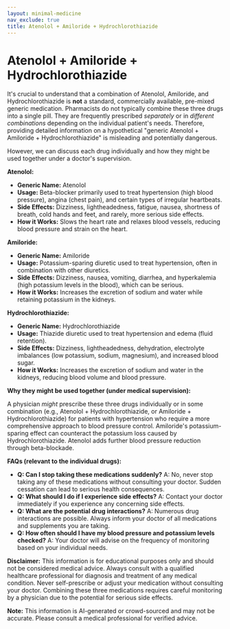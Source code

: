 ```yaml
---
layout: minimal-medicine
nav_exclude: true
title: Atenolol + Amiloride + Hydrochlorothiazide
---
```


# Atenolol + Amiloride + Hydrochlorothiazide

It's crucial to understand that a combination of Atenolol, Amiloride, and Hydrochlorothiazide is **not** a standard, commercially available, pre-mixed generic medication.  Pharmacists do not typically combine these three drugs into a single pill. They are frequently prescribed *separately* or in *different combinations* depending on the individual patient's needs.  Therefore, providing detailed information on a hypothetical "generic Atenolol + Amiloride + Hydrochlorothiazide" is misleading and potentially dangerous.

However, we can discuss each drug individually and how they might be used together under a doctor's supervision.

**Atenolol:**

* **Generic Name:** Atenolol
* **Usage:** Beta-blocker primarily used to treat hypertension (high blood pressure), angina (chest pain), and certain types of irregular heartbeats.
* **Side Effects:** Dizziness, lightheadedness, fatigue, nausea, shortness of breath, cold hands and feet, and rarely, more serious side effects.
* **How it Works:** Slows the heart rate and relaxes blood vessels, reducing blood pressure and strain on the heart.


**Amiloride:**

* **Generic Name:** Amiloride
* **Usage:** Potassium-sparing diuretic used to treat hypertension, often in combination with other diuretics.
* **Side Effects:** Dizziness, nausea, vomiting, diarrhea, and hyperkalemia (high potassium levels in the blood), which can be serious.
* **How it Works:** Increases the excretion of sodium and water while retaining potassium in the kidneys.


**Hydrochlorothiazide:**

* **Generic Name:** Hydrochlorothiazide
* **Usage:** Thiazide diuretic used to treat hypertension and edema (fluid retention).
* **Side Effects:** Dizziness, lightheadedness, dehydration, electrolyte imbalances (low potassium, sodium, magnesium), and increased blood sugar.
* **How it Works:** Increases the excretion of sodium and water in the kidneys, reducing blood volume and blood pressure.


**Why they might be used together (under medical supervision):**

A physician *might* prescribe these three drugs individually or in some combination (e.g., Atenolol + Hydrochlorothiazide, or Amiloride + Hydrochlorothiazide) for patients with hypertension who require a more comprehensive approach to blood pressure control.  Amiloride's potassium-sparing effect can counteract the potassium loss caused by Hydrochlorothiazide. Atenolol adds further blood pressure reduction through beta-blockade.

**FAQs (relevant to the individual drugs):**

* **Q: Can I stop taking these medications suddenly?** A: No, never stop taking any of these medications without consulting your doctor.  Sudden cessation can lead to serious health consequences.
* **Q: What should I do if I experience side effects?** A: Contact your doctor immediately if you experience any concerning side effects.
* **Q: What are the potential drug interactions?** A:  Numerous drug interactions are possible. Always inform your doctor of all medications and supplements you are taking.
* **Q:  How often should I have my blood pressure and potassium levels checked?** A:  Your doctor will advise on the frequency of monitoring based on your individual needs.

**Disclaimer:** This information is for educational purposes only and should not be considered medical advice.  Always consult with a qualified healthcare professional for diagnosis and treatment of any medical condition.  Never self-prescribe or adjust your medication without consulting your doctor.  Combining these three medications requires careful monitoring by a physician due to the potential for serious side effects.


**Note:** This information is AI-generated or crowd-sourced and may not be accurate. Please consult a medical professional for verified advice.